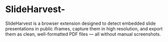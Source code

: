# SlideHarvest-
SlideHarvest is a browser extension designed to detect embedded slide presentations in public iframes, capture them in high resolution, and export them as clean, well-formatted PDF files — all without manual screenshots.
